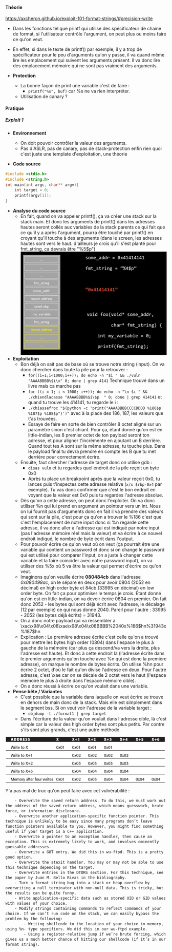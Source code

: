 


#### **Théorie**
https://axcheron.github.io/exploit-101-format-strings/#precision-write
- Dans les fonctions tel que printf qui utilise des spécificateur de chaine de format, si l'utilisateur contrôle l'argument, on peut plus ou moins faire ce qu'on veut. 
- En effet, si dans le texte de printf() par exemple, il y a trop de spécificateur pour le peu d'arguments qu'on y passe, il va quand même lire les emplacement qui suivent les arguments présent. Il va donc lire des emplacement mémoire qui ne sont pas vraiment des arguments.

- **Protection**
	- La bonne façon de print une variable c'est de faire :
		- `printf("%s", buf)` car %s ne va rien interpréter.
	- Utilisation de canary ?
#### **Pratique**

##### **Exploit 1**

- **Environnement**
	- On doit pouvoir contrôler la valeur des arguments. 
	- Pas d'ASLR, pas de canary, pas de stack-protection enfin rien quoi c'est juste une template d'exploitation, une théorie

- **Code source**
```C
#include <stdio.h>
#include <string.h>
int main(int argc, char** argv){
	int target = 0;
	printf(argv[1]);
}
```
- **Analyse du code source**
	- En fait, quand on va appeler printf(), ça va créer une stack sur la stack main. Et donc les arguments de printf() dans les adresses hautes seront collés aux variables de la stack parents ce qui fait que ce qu'il y a après l'argument, pourra être touché par printf() en croyant qu'il touche à des arguments (dans le screen, les adresses hautes sont vers le haut. d'ailleurs je crois qu'il s'est planté pour fmt_string, ca devrais être "%5$p")
![Pasted image 20240229161729.png](https://github.com/PavelSmerdiakov/Security-Notes/blob/main/Pasted%20image%2020240229161729.png)
- **Exploitation**
	- Bon déjà on sait pas de base où se trouve notre string (input). On va donc chercher dans toute la pile pour la retrouver :
		- `for((i=1;i<1000;i++)); do echo -n "$i " && ./vuln "AAAABBBB%$i\x" 0; done | grep 4141`  Technique trouvé dans un livre mais ca marche pas
		- `for ((i = 1; i < 1000; i++)); do echo -n "\n $i " && ./chiendlacasse "AAAABBBB%$i\$p  " 0; done | grep 414141` et quand tu trouve les 414141, tu regarde le i :
		- `./chiassefroc "$(python -c 'print("AAAABBBBCCCCDDDD %186$p %187$p %188$p")')"` avec à la place des 186, 187, les valeurs que t'as trouvées.
		- Essaye de faire en sorte de bien contrôler 8 octet aligné sur un paramètre sinon c'est chiant. Pour ça, étant donné qu'on est en little-indian, les 8 premier octet de ton payload seront ton adresse, et pour aligner t'incrémente en ajoutant un B derrière. Quand tout tes A sont sur la même adresse, tu touche plus. Dans le payload final tu devra prendre en compte les B que tu met derrière pour correctement écrire.
	- Ensuite, faut chercher l'adresse de target donc on utilise gdb :
		- `disas vuln` et tu regardes quel endroit de la pile reçoit un byte 0x0
		- Après tu place un breakpoint après que la valeur reçoit 0x0, tu lances puis t'inspectes cette adresse relative (`x/x $rbp-0x4` par exemple). Tu vas donc confirmer que c'est le bon endroit en voyant que la valeur est 0x0 puis tu regardes l'adresse absolue.
	- Dès qu'on a cette adresse, on peut donc l'exploiter. On va donc utiliser %n qui lui prend en argument un pointeur vers un int. Nous on lui fournit pas d'arguments donc en fait il va prendre des valeurs qui sont sur la pile, c'est pour ça qu'on a trouver le %186 c'est que c'est l'emplacement de notre input donc si %n regarde cette adresse, il va donc aller à l'adresse qui est indiqué par notre input (pas l'adresse mémoire réel mais la valeur) et va écrire à ce nouvel endroit indiqué, le nombre de byte écrit dans l'output.
	- Pour pouvoir écrire ce qu'on veut où on veut (ça pourrait être une variable qui contient un password et donc si on change le password qui est utilisé pour comparer l'input, on a juste à changer cette variable et la faire coincider avec notre password input), on va utiliser des %5x où 5 va être la valeur qui permet d'écrire ce qu'on veut.
	- Imaginons qu'on veuille écrire **080484cb** dans l'adresse *0x080498ac*, on le sépare en deux pour avoir 0804 (2052 en décimal) en high order byte et 84cb (33995 en décimal) en low order byte. On fait ça pour optimiser le temps je crois. Étant donné qu'on est en little-indian, on va devoir écrire 0804 en premier. On fait donc 2052 - les bytes qui sont déjà écrit avec l'adresse, le décalage (12 par exemple) ce qui nous donne 2040. Pareil pour l'autre : 33995 - 2052 (les bytes déjà écrits) = 31943.
	- On a donc notre payload qui va ressembler à \\xac\\x98\\x04\\x08\\xae\\x98\\x04\\x08BBBB%2040x%186$hn%31943x%187\$hn
	- Explication : La première adresse écrite c'est celle qu'on a trouvé pour mettre les bytes high order (0804) dans l'espace le plus à gauche de la mémoire (car plus ça descend/va vers la droite, plus l'adresse est haute). Et donc à cette endroit là (l'adresse écrite dans le premier arguments qu'on touche avec %n qui est donc la première adresse), on marque le nombre de bytes écrits. On utilise %hn pour écrire 2 octet, d'où le fait qu'on divise l'adresse en deux. Pour l'autre adresse, c'est \\xae car on se décale de 2 octet vers le haut (l'espace mémoire le plus à droite dans l'espace mémoire cible).
	- On a donc réussi à écrire ce qu'on voulait dans une variable.
- **Pense bête / Variantes**
	- C'est possible que la variable dans laquelle on veut écrire se trouve en dehors de main donc de la stack. Mais elle est simplement dans le segment bss. Si on veut voir l'adresse de la variable target :
		- `objdump -t ./format1 | grep target`
	- Dans l'écriture de la valeur qu'on voulait dans l'adresse cible, là c'est simple car la valeur des high order bytes sont plus petits. Par contre s'ils sont plus grands, c'est une autre méthode.
 
![Pasted image 20240301225307.png](https://github.com/PavelSmerdiakov/Security-Notes/blob/main/Pasted%20image%2020240301225307.png)


 Y'a pas mal de truc qu'on peut faire avec cet vulnérabilité :
 
		- Overwrite the saved return address. To do this, we must work out the address of the saved return address, which means guesswork, brute force, or information disclosure.
		- Overwrite another application-specific function pointer. This technique is unlikely to be easy since many programs don’t leave function pointers available to you. However, you might find something useful if your target is a C++ application.
		- Overwrite a pointer to an exception handler, then cause an exception. This is extremely likely to work, and involves eminently guessable addresses.
		- Overwrite a GOT entry. We did this in wu-ftpd. This is a pretty good option.
		- Overwrite the atexit handler. You may or may not be able to use this technique depending on the target.
		- Overwrite entries in the DTORS section. For this technique, see the paper by Juan M. Bello Rivas in the bibliography.
		- Turn a format string bug into a stack or heap overflow by overwriting a null terminator with non-null data. This is tricky, but the results can be quite funny.
		- Write application-specific data such as stored UID or GID values with values of your choice.
		- Modify strings containing commands to reflect commands of your choice. If we can’t run code on the stack, we can easily bypass the problem by the following:
			- Writing shellcode to the location of your choice in memory, using %n- type specifiers. We did this in our wu-ftpd example.
			- Using a register-relative jump if we’re brute forcing, which gives us a much better chance of hitting our shellcode (if it’s in our format string).
